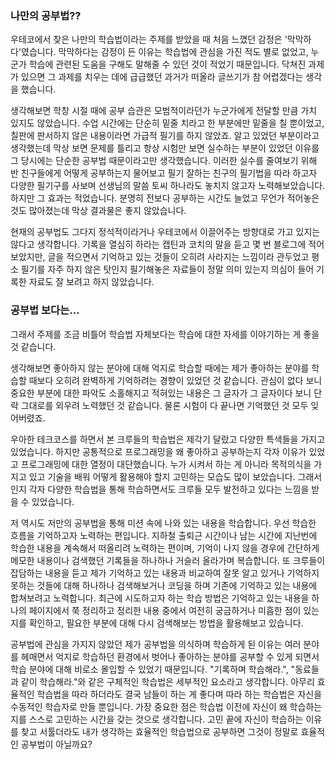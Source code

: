 ### 나만의 공부법??

우테코에서 찾은 나만의 학습법이라는 주제를 받았을 때 처음 느꼈던 감정은 '막막하다'였습니다.
막막하다는 감정이 든 이유는 학습법에 관심을 가진 적도 별로 없었고, 누군가 학습에 관련된 도움을 구해도 말해줄 수 있던 것이 적었기 때문입니다.
닥쳐진 과제가 있으면 그 과제를 치우는 데에 급급했던 과거가 떠올라 글쓰기가 참 어렵겠다는 생각을 했습니다.

생각해보면 학창 시절 때에 공부 습관은 모범적이라던가 누군가에게 전달할 만큼 가치 있지도 않았습니다.
수업 시간에는 단순히 밑줄 치라고 한 부분에만 밑줄을 칠 뿐이었고, 칠판에 판서하지 않은 내용이라면 가급적 필기를 하지 않았죠.
알고 있었던 부분이라고 생각했는데 막상 보면 문제를 틀리고 항상 시험만 보면 실수하는 부분이 있었던 이유를 그 당시에는 단순한 공부법 때문이라고만 생각했습니다.
이러한 실수를 줄여보기 위해 반 친구들에게 어떻게 공부하는지 물어보고 필기 잘하는 친구의 필기법을 따라 하고자 다양한 필기구를 사보며 선생님의 말씀 토씨 하나라도 놓치지 않고자 노력해보았습니다.
하지만 그 효과는 적었습니다. 분명히 전보다 공부하는 시간도 늘었고 무언가 적어놓은 것도 많아졌는데 막상 결과물은 좋지 않았습니다.

현재의 공부법도 그다지 정석적이라거나 우테코에서 이끌어주는 방향대로 가고 있지는 않다고 생각합니다.
기록을 열심히 하라는 캡틴과 코치의 말을 듣고 몇 번 블로그에 적어보았지만, 글을 적으면서 기억하고 있는 것들이 오히려 사라지는 느낌이라 관두었고
평소 필기를 자주 하지 않은 탓인지 필기해놓은 자료들이 정말 의미 있는지 의심이 들어 기록한 자료도 잘 보려고 하지 않았습니다.

### 공부법 보다는...

그래서 주제를 조금 비틀어 학습법 자체보다는 학습에 대한 자세를 이야기하는 게 좋을 것 같습니다.

생각해보면 좋아하지 않는 분야에 대해 억지로 학습할 때에는 제가 좋아하는 분야를 학습할 때보다 오히려 완벽하게 기억하려는 경향이 있었던 것 같습니다.
관심이 없다 보니 중요한 부분에 대한 파악도 소홀해지고 적혀있는 내용은 그 글자가 그 글자이다 보니 단락 그대로를 외우려 노력했던 것 같습니다.
물론 시험이 다 끝나면 기억했던 것 모두 잊어버렸죠.

우아한 테크코스를 하면서 본 크루들의 학습법은 제각기 달랐고 다양한 특색들을 가지고 있었습니다.
하지만 공통적으로 프로그래밍을 왜 좋아하고 공부하는지 각자 이유가 있었고 프로그래밍에 대한 열정이 대단했습니다.
누가 시켜서 하는 게 아니라 목적의식을 가지고 있고 기술을 배워 어떻게 활용해야 할지 고민하는 모습도 많이 보았습니다.
그래서인지 각자 다양한 학습법을 통해 학습하면서도 크루들 모두 발전하고 있다는 느낌을 받을 수 있었습니다.

저 역시도 저만의 공부법을 통해 미션 속에 나와 있는 내용을 학습합니다.
우선 학습한 흐름을 기억하고자 노력하는 편입니다.
지하철 출퇴근 시간이나 남는 시간에 지난번에 학습한 내용을 계속해서 떠올리려 노력하는 편이며,
기억이 나지 않을 경우에 간단하게 메모한 내용이나 검색했던 기록들을 하나하나 거슬러 올라가며 복습합니다.
또 크루들이 잡담하는 내용을 듣고 제가 기억하고 있는 내용과 비교하여 잘못 알고 있거나 기억하지 못하는 것들에 대해 하나하나 검색해보거나 코딩을 하며 기존에 기억하고 있는 내용에 합쳐보려고 노력합니다.
최근에 시도하고자 하는 학습 방법은 기억하고 있는 내용을 하나의 페이지에서 쭉 정리하고 정리한 내용 중에서 여전히 궁금하거나 미흡한 점이 있는지를 확인하고,
필요한 부분에 대해 다시 검색해보는 방법을 활용해보고 있습니다.

공부법에 관심을 가지지 않았던 제가 공부법을 의식하며 학습하게 된 이유는 여러 분야를 헤매면서 억지로 학습하던 환경에서 벗어나
좋아하는 분야를 공부할 수 있게 되면서 학습 분야에 대해 비로소 몰입할 수 있었기 때문입니다.
"기록하며 학습해라.", "동료들과 같이 학습해라."와 같은 구체적인 학습법은 세부적인 요소라고 생각합니다.
아무리 효율적인 학습법을 따라 하더라도 결국 남들이 하는 게 좋다며 따라 하는 학습법은 자신을 수동적인 학습자로 만들 뿐입니다.
가장 중요한 점은 학습법 이전에 자신이 왜 학습하는지를 스스로 고민하는 시간을 갖는 것으로 생각합니다.
고민 끝에 자신이 학습하는 이유를 찾고 서툴더라도 내가 생각하는 효율적인 학습법으로 공부하면 그것이 정말로 효율적인 공부법이 아닐까요?

